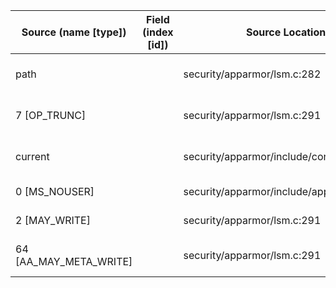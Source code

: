 | Source (name [type])   | Field (index [id]) | Source Location                             | Label at Source             |
|------------------------|--------------------|---------------------------------------------|-----------------------------|
| path                   |                    | security/apparmor/lsm.c:282                 | object, dynamic, input      |
| 7 [OP_TRUNC]           |                    | security/apparmor/lsm.c:291                 | operation, static, mediator |
| current                |                    | security/apparmor/include/context.h:99      | subject, dynamic, external  |
| 0 [MS_NOUSER]          |                    | security/apparmor/include/apparmor.h:117    | all, static, external       |
| 2 [MAY_WRITE]          |                    | security/apparmor/lsm.c:291                 | all, static, external       |
| 64 [AA_MAY_META_WRITE] |                    | security/apparmor/lsm.c:291                 | operation, static, mediator |